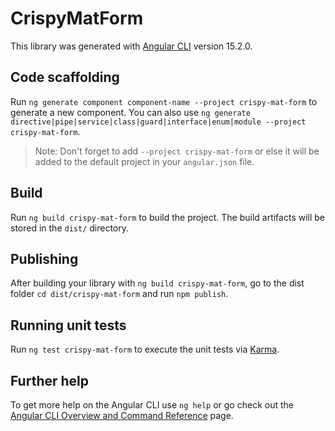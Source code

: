 # CrispyMatForm

This library was generated with [Angular CLI](https://github.com/angular/angular-cli) version 15.2.0.

## Code scaffolding

Run `ng generate component component-name --project crispy-mat-form` to generate a new component. You can also use `ng generate directive|pipe|service|class|guard|interface|enum|module --project crispy-mat-form`.
> Note: Don't forget to add `--project crispy-mat-form` or else it will be added to the default project in your `angular.json` file. 

## Build

Run `ng build crispy-mat-form` to build the project. The build artifacts will be stored in the `dist/` directory.

## Publishing

After building your library with `ng build crispy-mat-form`, go to the dist folder `cd dist/crispy-mat-form` and run `npm publish`.

## Running unit tests

Run `ng test crispy-mat-form` to execute the unit tests via [Karma](https://karma-runner.github.io).

## Further help

To get more help on the Angular CLI use `ng help` or go check out the [Angular CLI Overview and Command Reference](https://angular.io/cli) page.
